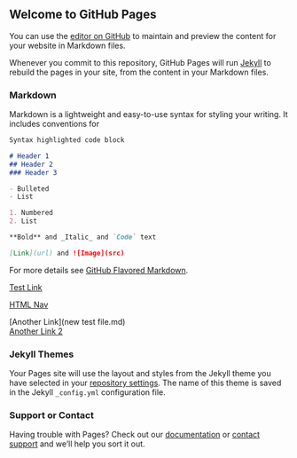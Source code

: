 ## Welcome to GitHub Pages

You can use the [editor on GitHub](https://github.com/cmcntsh/cmcntsh.github.io/edit/master/index.md) to maintain and preview the content for your website in Markdown files.

Whenever you commit to this repository, GitHub Pages will run [Jekyll](https://jekyllrb.com/) to rebuild the pages in your site, from the content in your Markdown files.

### Markdown

Markdown is a lightweight and easy-to-use syntax for styling your writing. It includes conventions for

```markdown
Syntax highlighted code block

# Header 1
## Header 2
### Header 3

- Bulleted
- List

1. Numbered
2. List

**Bold** and _Italic_ and `Code` text

[Link](url) and ![Image](src)

```

For more details see [GitHub Flavored Markdown](https://guides.github.com/features/mastering-markdown/).

[Test Link](https://www.google.com/)

[HTML Nav](https://www.w3schools.com/howto/tryit.asp?filename=tryhow_js_sidenav_push)

[Another Link](new test file.md)
<br><a href="new test file.html" title="Another Link">Another Link 2</a>

<script>
document.write("javascript")
</script>

### Jekyll Themes

Your Pages site will use the layout and styles from the Jekyll theme you have selected in your [repository settings](https://github.com/cmcntsh/cmcntsh.github.io/settings). The name of this theme is saved in the Jekyll `_config.yml` configuration file.

### Support or Contact

Having trouble with Pages? Check out our [documentation](https://help.github.com/categories/github-pages-basics/) or [contact support](https://github.com/contact) and we’ll help you sort it out.
